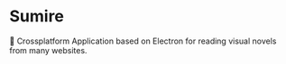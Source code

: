 # Sumire
:memo: Crossplatform Application based on Electron for reading visual novels from many websites.
